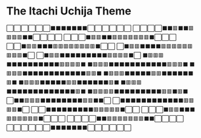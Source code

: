 # The Itachi Uchija Theme

⬜⬜⬜⬜⬜⬜⬛⬛⬛⬛⬛⬛⬛⬜⬜⬜⬜⬜⬜
⬜⬜⬜⬜⬛⬛🟥⬛⬛🟥🟥🟥🟥⬛⬛⬜⬜⬜⬜
⬜⬜⬜⬛🟥🟥⬛⬛🟥🟥🟥🟥🟥🟥🟥⬛⬜⬜⬜
⬜⬜⬛🟥🟥⬛⬛⬛🟥🟥🟥🟥🟥🟥🟥🟥⬛⬜⬜
⬜⬛🟥🟥⬛⬛⬛⬛🟥🟥🟥🟥🟥🟥🟥🟥🟥⬛⬜
⬜⬛🟥🟥⬛⬛⬛⬛⬛⬛⬛⬛⬛🟥🟥🟥🟥⬛⬜
⬛🟥🟥🟥⬛⬛⬛⬛⬛⬛⬛⬛⬛⬛🟥🟥🟥🟥⬛
⬛🟥🟥🟥⬛⬛⬛⬛⬛⬛⬛⬛⬛⬛⬛🟥🟥🟥⬛
⬛🟥🟥🟥⬛⬛⬛⬛⬛⬛⬛⬛⬛⬛⬛⬛🟥🟥⬛
⬛🟥🟥🟥⬛⬛⬛⬛⬛🟥🟥⬛⬛⬛⬛⬛⬛🟥⬛
⬛🟥🟥🟥⬛⬛⬛⬛⬛🟥🟥⬛⬛⬛⬛⬛⬛🟥⬛
⬛🟥🟥🟥⬛⬛⬛⬛⬛⬛⬛⬛⬛⬛⬛⬛⬛🟥⬛
⬛🟥🟥🟥🟥⬛⬛⬛⬛⬛⬛⬛⬛⬛🟥🟥⬛🟥⬛
⬜⬛⬛🟥🟥🟥⬛⬛⬛⬛⬛⬛⬛⬛🟥🟥⬛⬛⬜
⬜⬛⬛⬛⬛⬛⬛⬛⬛⬛⬛⬛⬛🟥🟥🟥🟥⬛⬜
⬜⬜⬛⬛⬛⬛⬛⬛⬛⬛⬛🟥🟥🟥🟥🟥⬛⬜⬜
⬜⬜⬜⬛🟥🟥⬛⬛⬛🟥🟥🟥🟥🟥🟥⬛⬜⬜⬜
⬜⬜⬜⬜⬛⬛🟥🟥🟥🟥🟥🟥🟥⬛⬛⬜⬜⬜⬜
⬜⬜⬜⬜⬜⬜⬛⬛⬛⬛⬛⬛⬛⬜⬜⬜⬜⬜⬜
